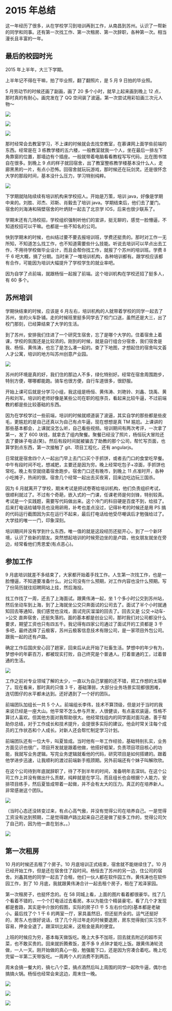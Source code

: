 # 2015 年总结

这一年经历了很多，从在学校学习到培训再到工作，从南昌到苏州。认识了一帮新的同学和同事。还有第一次找工作、第一次租房、第一次辞职，各种第一次。相当漫长且丰富的一年。

## 最后的校园时光

2015 年上半年，大三下学期。

上半年记不得在干嘛，拍了毕业照，翻了翻照片，是 5 月 9 日拍的毕业照。

5 月劳动节的时候还画了副画，画了 20 多个小时，就早上起来画到晚上 12 点，那时真的有耐心。画完发在了 QQ 空间装了波逼。第一次尝试用彩铅画三次元人物～

![](../images/20150509_154244.jpg)

![](../images/20150531_001025.jpg)

![](../images/2015summary_1.jpg)

那时经常会去教室学习，不上课的时候就会去找空教室，在慕课网上面学些前端的东西。经常是在 3 栋教学楼的五六楼，一般教室就我一个人，坐在最后一排左下角靠窗的位置，那墙边有个插座。一般就带着电脑看看教程写写代码，比在图书馆自在很多。到晚上 9 点的样子就回宿舍，出了教室整栋教学楼基本没什么人，走廊黑黑的一片，有点小恐怖。回宿舍就玩玩游戏，那时候还在玩剑灵。还是很怀念大学的那段时间，基本没什么压力，学习特别纯粹。

![](../images/20150403_104106.jpg)

下学期就陆陆续续有培训机构来学校招人。开始是万策，培训 java，好像是学期中来的。刘胜、邓杰、邓斯、肖毅去了培训 java。学期结束后，他们去了厦门。宿舍的刘海涛和隔壁宿舍的叶炳财一起去了北京学 IOS，后来也很少联系了。

学期末还有几场校招，学校组织强制听他们的宣讲，挺无聊的，感觉一脸懵逼，不知道校招可以干嘛。也都是一些不知名的公司。

快到学期末的时候，也纠结过要不要去报培训班，学费还挺贵的。那时对工作一无所知，不知道怎么找工作，也不知道需要些什么技能。听说去培训可以早点出去工作，不用待学校做毕业设计，而且会帮你找工作，就报了个苏州的培训班。学费 8 千 6 吧大概，搞了分期。当时来了一堆培训机构，各种培训都有。跟学校应该都有合作，可能因为培训大幅提升了学校学生的就业率吧。

因为自学了点前端，就跟杨恒一起报了前端。这个培训机构在学校还招了挺多人，有 60 多个。

## 苏州培训

学期快结束的时候，应该是 6 月左右，培训机构的人就带着学校的同学一起去了苏州，坐的火车卧铺。走的时候班里挺多同学去了校门口送，虽然还是大三，出了校门那刻，已经算结束了大学的生活。

到了苏州，安排我们住进了一个研究生宿舍，忘了是哪个大学的。住着宿舍上着课，学校的氛围还是比较浓的。刚到的时候，就是自行组合分宿舍，我们宿舍是我、杨恒、黄伟涛，也忘了是怎么凑一起的。查了下地图，才想起住的宿舍叫文荟人才公寓，培训的地方叫苏州创意产业园。

![](../images/20150618_191456.jpg)

苏州的环境是真的好，我们住的那边人不多，绿化特别好。经常在宿舍周围跑步，特别方便，哪哪都能跑。骑车也很方便，自行车道很多，很舒服。

开始上课可后就是分学习小组，我这组是杨恒、黄伟涛、刘艳铃、刘鑫、饶禹、黄丹和刘军。培训的老师好像是某些公司在职的程序员，看起来比较牛逼，不过前端教的都是些比较基础的东西。

因为在学校学过一些前端，培训的时候就顺道装了波逼，其实自学的那些都是些皮毛，更尴尬的是自己还真以为自己有点牛逼，现在想想是真 TM 尴尬。上课讲的那些基本都会，上课就没怎么听，自己看些视频。培训期间有两次考评，一次拿了第一，发了 600 块钱，就拿去了组内聚餐。聚餐已经没了照片，杨恒玩大冒险还去了要妹子电话(笑)。然后有段时间就被骗去了助教的那个公司，帮忙写页面，也算学到点东西，第一次接触了 git、项目工程化，还有 angularjs。

日常就是宿舍四个人一起出门早上去门口买个手抓饼，或者去门口的食堂吃早餐。中午有段时间不吃，想减肥，主要还是因为穷。晚上经常吃包子+凉面，手抓饼也常吃。晚上有空就绕着宿舍跑步。宿舍门口还有晚市，到晚上 11 点准时开，各种小吃摊子，热闹的很。宿舍几个经常一起出去买夜宵，回来边吃边玩三国杀。

因为 6 月就离开了学校，期末考试是把试卷寄给培训机构，他们负责组织考试，很顺利就过了。不过有个奇葩，嵌入式的一门课，任课老师是何剑锋，特别较真。考试是一个实践题，需要写代码做出来。这个冷门的科目硬是百度不到，给挂了。后来打电话给辅导员也没用卵用，补考也差点没过，记得补考的时候还是用 PS 搞的代码运行截图因为实在运行不起来，最后打电话给他受尽嘲讽后才勉强给过了。大学挂的唯一一门，印象深刻。

培训期间并没有学到什么东西，唯一值的就是这段经历还挺开心，到了一个新环境，认识了些新的朋友。突然想起培训的时候旁边坐的是卢路，他女朋友就坐在旁边，经常看他们秀恩爱(有点恶心)。

## 参加工作

9 月底培训就差不多结束了，大家都开始着手找工作。人生第一次找工作，也是一脸懵逼，不知道要准备什么。对公司没有什么预期，对工作内容也没什么预期。写了份简历就往招聘网站上挂，然后海投。

找工作找了一周，还去了上海面试。跟黄伟涛一起，坐 1 个多小时公交到苏州站，然后坐动车到上海，到了上海就坐公交只奔面试的公司去了。面试了半个小时就通知回去等通知，我们感觉也没戏，面试完灰溜溜的回去了。回去又是 公交->动车->公交 直奔宿舍，还挺失落的。面的基本都是创业公司，那时我们对公司都没什么要求，期望工资也只有四五千。我记得有四家公司通过了面试开的工资都是 3 千多吧，最终选择了云极客，苏州云极客信息技术有限公司，是一家项目外包公司。跟我一起的还有卢路。

确定工作后国庆安心回了趟家，回来后从此开始了社畜生活。梦想中的年少有为，梦想中的年薪百万，都被现实打败，自己终究是个普通人。打着普通的工，过着普通的生活。

![](../images/2015summary_20201015222256.png)

工作之前对专业领域了解的太少，一直以为自己掌握的还不错，把工作想的太简单了。现在看来，那时真的只值 3 千，基础薄弱，大部分业务场景实现都很困难，连切图仔的水平都未达到。还好遇到了一个好的团队。

前端团队加组长一共 5 个人。前端组长李伟，技术不算顶级，但是对于当时的我来说已经是一座大山。他平常不怎么参与开发，人很健谈，有点喜欢装逼，性格不算讨人喜欢。但其他方面对我帮助很大。他经常找组内的同学面对面沟通，善于帮助你总结，对于工作成长和技术提升，会提很多实际的建议。他会时常关注每个成员的工作状态和个人成长。对新人还会帮忙制定学习计划。

前端团队还有一位大牛，叫夏皆成。当时他有一年工作经验，基础特别扎实，业务方面见识也很广。项目开发就是跟着他做，他搭好框架，负责项目项目核心的功能，我就写业务逻辑。写完业务逻辑就看他的代码，研究项目是如何搭建的。跟着他学进步迅速，让我顺利的渡过前端新手瓶颈期。另外前端还有个妹子叫解欣欣。

在这个公司待到年底就辞职了，待了不到半年的时间，准备明年去深圳。在这个公司工作上并没有做出什么贡献，纯粹就是在学习。而且组长也会根据个人能力，安排项目练手，然后夏皆成带着一起做，并不会有太大的压力。真正的在培养新人。非常感谢这个团队。

![](../images/1610984235884.jpg)

（当时心态还没转变过来，有点心高气傲，并没有觉得公司在培养自己。一是觉得工资没有达到预期，二是觉得跟卢路比起来自己还是做了挺多工作的，觉得公司欠了自己的，因为他一直在划水。。）

![](../images/1611156430443.jpg)

## 第一次租房

10 月的时候还去租了个房子。10 月底培训正式结束，宿舍就不能继续住了。10 月已经开始工作，但是还在宿舍住了段时间。杨恒去了苏州的另一边，住公司的宿舍。刘鑫其他的同学一起去了合租，他们一伙人都在软件园工作。黄伟涛也在软件园工作，到了 10 月底，我就跟黄伟涛合计一起去租个房子，租在了淞泽家园。

第一次租房子，也挺怀念的。在 58 同城上看，上面的图片看着都很豪华。找了几个看着不错的，一个个打电话过去看房。本以为能住个精装豪宅，看了几个才发现都是套路，其实是中介放的假图，实际的房子(1 千 5 左右价位的)基本都是老破小。最后找了个 1 千 6 的两室一厅，家具虽然旧，但还挺齐全的。运气还挺好的，房东人也很好说话，住了几个月过年走的时候要退房，房东觉得我们实习生不容易，押金全退了。跟深圳比起来，这租金是真的便宜。

上班的时候应为穷，基本每天做饭吃。晚上大多不加班，回去就去附近的超市买菜，也不敢买贵的。回来就折腾煮饭，差不多 9 点钟才能吃上饭。跟黄伟涛轮流做，一人一天。刚开始做的真心一般，勉强能下口，还是因为穷凑合着吃。晚上吃完留一半第二天带饭吃。一周两个人的消费不到两百。

周末会搞一餐大的，搞七八个菜，搞点酒然后叫上周围的同学一起吹牛逼，偶尔也搞搞火锅。杨恒也经常会来这边，周末住一晚。

![](../images/1611156258933.jpg)

![](../images/1611156272176.jpg)

![](../images/1611156234963.jpg)
